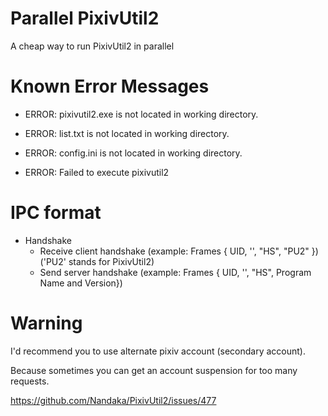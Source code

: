 # Parallel PixivUtil2
A cheap way to run PixivUtil2 in parallel

# Known Error Messages

* ERROR: pixivutil2.exe is not located in working directory.

* ERROR: list.txt is not located in working directory.

* ERROR: config.ini is not located in working directory.

* ERROR: Failed to execute pixivutil2

# IPC format
* Handshake
  * Receive client handshake (example: Frames { UID, '', "HS", "PU2" }) ('PU2' stands for PixivUtil2)
  * Send server handshake (example: Frames { UID, '', "HS", Program Name and Version})

# Warning
I'd recommend you to use alternate pixiv account (secondary account).

Because sometimes you can get an account suspension for too many requests.

https://github.com/Nandaka/PixivUtil2/issues/477